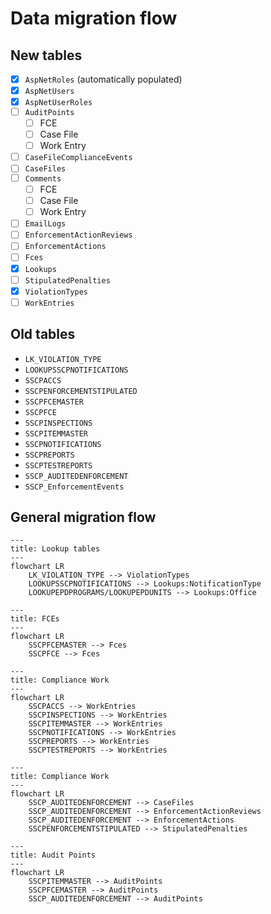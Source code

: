 # Data migration flow

## New tables

* [x] `AspNetRoles` (automatically populated)
* [x] `AspNetUsers`
* [x] `AspNetUserRoles`
* [ ] `AuditPoints`
    * [ ] FCE
    * [ ] Case File
    * [ ] Work Entry
* [ ] `CaseFileComplianceEvents`
* [ ] `CaseFiles`
* [ ] `Comments`
    * [ ] FCE
    * [ ] Case File
    * [ ] Work Entry
* [ ] `EmailLogs`
* [ ] `EnforcementActionReviews`
* [ ] `EnforcementActions`
* [ ] `Fces`
* [x] `Lookups`
* [ ] `StipulatedPenalties`
* [x] `ViolationTypes`
* [ ] `WorkEntries`

## Old tables

* `LK_VIOLATION_TYPE`
* `LOOKUPSSCPNOTIFICATIONS`
* `SSCPACCS`
* `SSCPENFORCEMENTSTIPULATED`
* `SSCPFCEMASTER`
* `SSCPFCE`
* `SSCPINSPECTIONS`
* `SSCPITEMMASTER`
* `SSCPNOTIFICATIONS`
* `SSCPREPORTS`
* `SSCPTESTREPORTS`
* `SSCP_AUDITEDENFORCEMENT`
* `SSCP_EnforcementEvents`

## General migration flow

```mermaid
---
title: Lookup tables
---
flowchart LR
    LK_VIOLATION_TYPE --> ViolationTypes
    LOOKUPSSCPNOTIFICATIONS --> Lookups:NotificationType
    LOOKUPEPDPROGRAMS/LOOKUPEPDUNITS --> Lookups:Office
```

```mermaid
---
title: FCEs
---
flowchart LR
    SSCPFCEMASTER --> Fces
    SSCPFCE --> Fces
```

```mermaid
---
title: Compliance Work
---
flowchart LR
    SSCPACCS --> WorkEntries
    SSCPINSPECTIONS --> WorkEntries
    SSCPITEMMASTER --> WorkEntries
    SSCPNOTIFICATIONS --> WorkEntries
    SSCPREPORTS --> WorkEntries
    SSCPTESTREPORTS --> WorkEntries
```

```mermaid
---
title: Compliance Work
---
flowchart LR
    SSCP_AUDITEDENFORCEMENT --> CaseFiles
    SSCP_AUDITEDENFORCEMENT --> EnforcementActionReviews
    SSCP_AUDITEDENFORCEMENT --> EnforcementActions
    SSCPENFORCEMENTSTIPULATED --> StipulatedPenalties
```

```mermaid
---
title: Audit Points
---
flowchart LR
    SSCPITEMMASTER --> AuditPoints
    SSCPFCEMASTER --> AuditPoints
    SSCP_AUDITEDENFORCEMENT --> AuditPoints
```
